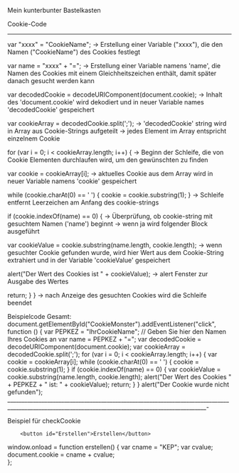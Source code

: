 Mein kunterbunter Bastelkasten

Cookie-Code
__________________

var "xxxx" = "CookieName"; 
    -> Erstellung einer Variable ("xxxx"), die den Namen ("CookieName") des Cookies festlegt

var name = "xxxx" + "=";
    -> Erstellung einer Variable namens 'name', die Namen des Cookies mit einem Gleichheitszeichen enthält, damit später danach gesucht werden kann

var decodedCookie = decodeURIComponent(document.cookie);
    -> Inhalt des 'document.cookie' wird dekodiert und in neuer Variable names 'decodedCookie' gespeichert

var cookieArray = decodedCookie.split(';');
    -> 'decodedCookie' string wird in Array aus Cookie-Strings aufgeteilt
    -> jedes Element im Array entspricht einzelnem Cookie

for (var i = 0; i < cookieArray.length; i++) {
    -> Beginn der Schleife, die von Cookie Elementen durchlaufen wird, um den gewünschten zu finden

var cookie = cookieArray[i];
    -> aktuelles Cookie aus dem Array wird in neuer Variable namens 'cookie' gespeichert 

while (cookie.charAt(0) == ' ') {
    cookie = cookie.substring(1);
}
    -> Schleife entfernt Leerzeichen am Anfang des cookie-strings

if (cookie.indexOf(name) == 0) {
    -> Überprüfung, ob cookie-string mit gesuchtem Namen ('name') beginnt
    -> wenn ja wird folgender Block ausgeführt

var cookieValue = cookie.substring(name.length, cookie.length);
    -> wenn gesuchter Cookie gefunden wurde, wird hier Wert aus dem Cookie-String extrahiert und in der Variable 'cookieValue' gespeichert

alert("Der Wert des Cookies ist " + cookieValue);
    -> alert Fenster zur Ausgabe des Wertes

return;
}
}
    -> nach Anzeige des gesuchten Cookies wird die Schleife beendet

Beispielcode Gesamt:
document.getElementById("CookieMonster").addEventListener("click", function () {
    var PEPKEZ = "IhrCookieName"; // Geben Sie hier den Namen Ihres Cookies an
    var name = PEPKEZ + "=";
    var decodedCookie = decodeURIComponent(document.cookie);
    var cookieArray = decodedCookie.split(';');
    for (var i = 0; i < cookieArray.length; i++) {
        var cookie = cookieArray[i];
        while (cookie.charAt(0) == ' ') {
            cookie = cookie.substring(1);
        }
        if (cookie.indexOf(name) == 0) {
            var cookieValue = cookie.substring(name.length, cookie.length);
            alert("Der Wert des Cookies " + PEPKEZ + " ist: " + cookieValue);
            return;
        }
    }
    alert("Der Cookie wurde nicht gefunden");
____________________________________________________________________________________________________________________________________________________-

Beispiel für checkCookie

<script>
            function checkCookie() {
                let user = getCookie("PEPKEZ");
                if (user != "") {
                    alert("Es sind " + PEPKEZ);
                } 
                else {
                    alert("Kaputt diese")
                }

            }
        </script>


        <button id="Erstellen">Erstellen</button>

 window.onload = function erstellen() {
                var cname = "KEP";
                var cvalue;
                document.cookie = cname + cvalue;    
            };